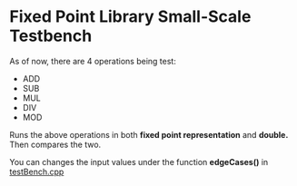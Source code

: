 Fixed Point Library Small-Scale Testbench
===================

As of now, there are 4 operations being test: 
- ADD
- SUB
- MUL
- DIV
- MOD

Runs the above operations in both <b>fixed point representation</b> and <b>double.</b> Then compares the two. 

You can changes the input values under the function <b>edgeCases()</b> in [testBench.cpp](testBench.cpp)
